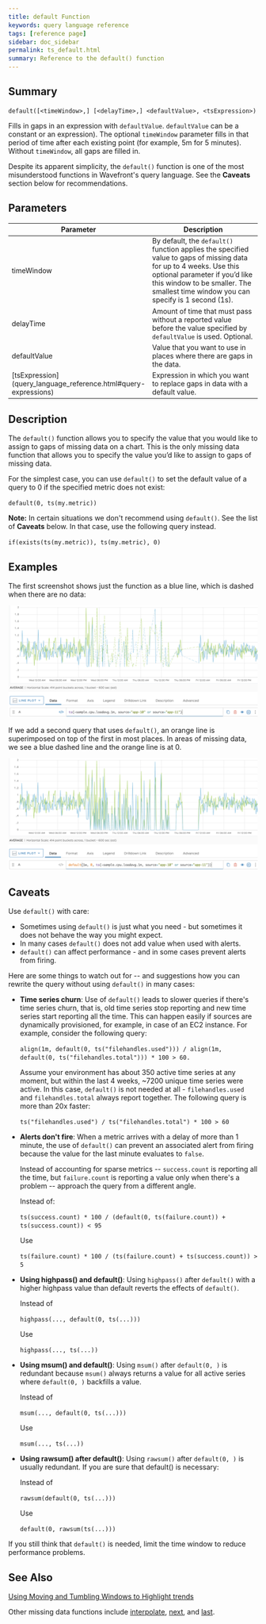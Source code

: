 ```yaml
---
title: default Function
keywords: query language reference
tags: [reference page]
sidebar: doc_sidebar
permalink: ts_default.html
summary: Reference to the default() function
---
```

## Summary
```
default([<timeWindow>,] [<delayTime>,] <defaultValue>, <tsExpression>)
```

Fills in gaps in an expression with `defaultValue`. `defaultValue` can be a constant or an expression). The optional `timeWindow` parameter fills in that period of time after each existing point (for example, 5m for 5 minutes). Without `timeWindow`, all gaps are filled in.

Despite its apparent simplicity, the `default()` function is one of the most misunderstood functions in Wavefront's query language. See the **Caveats** section below for recommendations.

## Parameters

<table>
<tbody>
<thead>
<tr><th width="20%">Parameter</th><th width="80%">Description</th></tr>
</thead>
<tr>
<td>timeWindow</td>
<td>By default, the <code>default()</code> function applies the specified value to gaps of missing data for up to 4 weeks. Use this optional parameter if you’d like this window to be smaller. The smallest time window you can specify is 1 second (1s). </td></tr>
<tr>
<td>delayTime</td>
<td>Amount of time that must pass without a reported value before the value specified by <code>defaultValue</code> is used. Optional.</td></tr>
<tr>
<td>defaultValue</td>
<td>Value that you want to use in places where there are gaps in the data. </td></tr>
<tr>
<td markdown="span"> [tsExpression](query_language_reference.html#query-expressions)</td>
<td>Expression in which you want to replace gaps in data with a default value. </td>
</tr>
</tbody>
</table>

## Description

The `default()` function allows you to specify the value that you would like to assign to gaps of missing data on a chart. This is the only missing data function that allows you to specify the value you’d like to assign to gaps of missing data.

For the simplest case, you can use `default()` to set the default value of a query to 0 if the specified metric does not exist:

`default(0, ts(my.metric))`

**Note:** In certain situations we don't recommend using `default()`. See the list of **Caveats** below. In that case, use the following query instead.

`if(exists(ts(my.metric)), ts(my.metric), 0)`



## Examples

The first screenshot shows just the function as a blue line, which is dashed when there are no data:

![ts_default before](images/ts_default_before.png)

If we add a second query that uses `default()`, an orange line is superimposed on top of the first in most places. In areas of missing data, we see a blue dashed line and the orange line is at 0.

![ts_default image](images/ts_default.png)

## Caveats

Use `default()` with care:

* Sometimes using `default()` is just what you need - but sometimes it does not behave the way you might expect.
* In many cases `default()` does not add value when used with alerts.
* `default()` can affect performance - and in some cases prevent alerts from firing.

Here are some things to watch out for -- and suggestions how you can rewrite the query without using `default()` in many cases:

- **Time series churn**: Use of `default()` leads to slower queries if there's time series churn, that is, old time series stop reporting and new time series start reporting all the time. This can happen easily if sources are dynamically provisioned, for example, in case of an EC2 instance.
  For example, consider the following query:

  `align(1m, default(0, ts("filehandles.used"))) / align(1m, default(0, ts("filehandles.total"))) * 100 > 60. `

  Assume your environment has about 350 active time series at any moment, but within the last 4 weeks, ~7200 unique time series were active.
  In this case, `default()` is not needed at all - `filehandles.used` and `filehandles.total` always report together. The following query is more than 20x faster:

  `ts("filehandles.used") / ts("filehandles.total") * 100 > 60`
- **Alerts don't fire**: When a metric arrives with a delay of more than 1 minute, the use of `default()` can prevent an associated alert from firing because the value for the last minute evaluates to `false`.

  Instead of accounting for sparse metrics -- `success.count` is reporting all the time, but `failure.count` is reporting a value only when there's a problem -- approach the query from a different angle.

  Instead of:

  `ts(success.count) * 100 / (default(0, ts(failure.count)) + ts(success.count)) < 95`

  Use

  `ts(failure.count) * 100 / (ts(failure.count) + ts(success.count)) > 5`
- **Using highpass() and default()**: Using `highpass()` after `default()` with a higher highpass value than default reverts the effects of `default()`.

  Instead of

  `highpass(..., default(0, ts(...)))`

  Use

  `highpass(..., ts(...))`
- **Using msum() and default()**: Using `msum()` after `default(0, )` is redundant because `msum()` always returns a value for all active series where `default(0, )` backfills a value.

  Instead of

  `msum(..., default(0, ts(...)))`

  Use

  `msum(..., ts(...))`
- **Using rawsum() after default()**: Using `rawsum()` after `default(0, )` is usually redundant. If you are sure that default() is necessary:

  Instead of

  `rawsum(default(0, ts(...)))`

  Use

  `default(0, rawsum(ts(...)))`

If you still think that `default()` is needed, limit the time window to reduce performance problems.

## See Also

[Using Moving and Tumbling Windows to Highlight trends](query_language_windows_trends.html)

Other missing data functions include [interpolate](ts_interpolate.html), [next](ts_next.html), and [last](ts_last.html).
